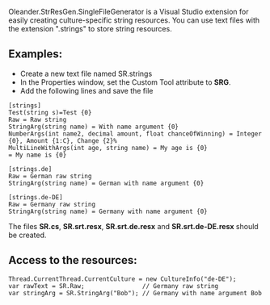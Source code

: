 Oleander.StrResGen.SingleFileGenerator is a Visual Studio extension for easily creating culture-specific string resources. You can use text files with the extension ".strings" to store string resources.

## Examples: 
- Create a new text file named SR.strings
- In the Properties window, set the Custom Tool attribute to **SRG**.
- Add the following lines and save the file

```
[strings]
Test(string s)=Test {0}
Raw = Raw string
StringArg(string name) = With name argument {0}
NumberArgs(int name2, decimal amount, float chanceOfWinning) = Integer {0}, Amount {1:C}, Change {2}%
MultiLineWithArgs(int age, string name) = My age is {0}
= My name is {0}

[strings.de]
Raw = German raw string
StringArg(string name) = German with name argument {0}

[strings.de-DE]
Raw = Germany raw string
StringArg(string name) = Germany with name argument {0}
```

The files **SR.cs**, **SR.srt.resx**, **SR.srt.de.resx** and **SR.srt.de-DE.resx** should be created.

## Access to the resources:

````
Thread.CurrentThread.CurrentCulture = new CultureInfo("de-DE");
var rawText = SR.Raw;                // Germany raw string
var stringArg = SR.StringArg("Bob"); // Germany with name argument Bob
````
